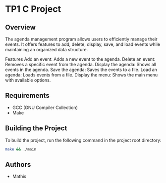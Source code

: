 # TP1 C Project

## Overview
The agenda management program allows users to efficiently manage their events. It offers features to add, delete, display, save, and load events while maintaining an organized data structure.

Features
Add an event: Adds a new event to the agenda.
Delete an event: Removes a specific event from the agenda.
Display the agenda: Shows all events in the agenda.
Save the agenda: Saves the events to a file.
Load an agenda: Loads events from a file.
Display the menu: Shows the main menu with available options.


## Requirements
- GCC (GNU Compiler Collection)
- Make


## Building the Project
To build the project, run the following command in the project root directory:
```sh
make && ./main
```


## Authors
- Mathis
